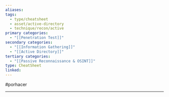 ```yaml
---
aliases:
tags:
  - type/cheatsheet
  - asset/active-directory
  - technique/recon/active
primary categories:
  - "[[Penetration Test]]"
secondary categories:
  - "[[Information Gathering]]"
  - "[[Active Directory]]"
tertiary categories:
  - "[[Passive Reconnaissance & OSINT]]"
type: CheatSheet
linked:
---
```

#porhacer 

***
